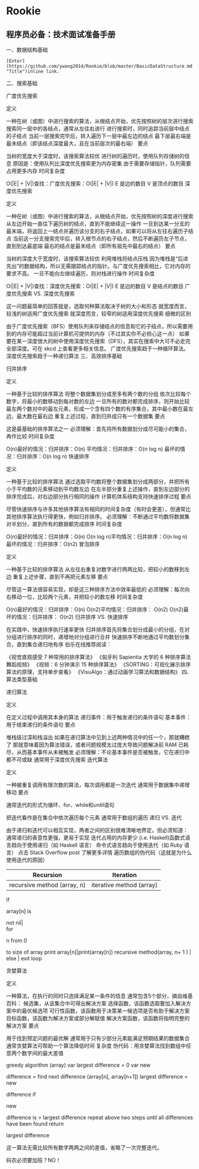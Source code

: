 # Rookie
## 程序员必备：技术面试准备手册

一、数据结构基础
    
    [Enter](https://github.com/ywang2014/Rookie/blob/master/BasicDataStructure.md "Title")inline link.


二、搜索基础

广度优先搜索

定义

一种在树（或图）中进行搜索的算法，从根结点开始，优先按照树的层次进行搜索
搜索同一层中的各结点，通常从左往右进行
进行搜索时，同时追踪当前层中结点的子结点
当前一层搜索完毕后，转入遍历下一层中最左边的结点
最下层最右端是最末结点（即该结点深度最大，且在当前层次的最右端）
要点

当树的宽度大于深度时，该搜索算法较优
进行树的遍历时，使用队列存储树的信息
原因是：使用队列比深度优先搜索更为内存密集
由于需要存储指针，队列需要占用更多内存
时间复杂度

O(|E| + |V|)查找：广度优先搜索：O(|E| + |V|)
E 是边的数目
V 是顶点的数目
深度优先搜索

定义

一种在树（或图）中进行搜索的算法，从根结点开始，优先按照树的深度进行搜索
从左边开始一直往下遍历树的结点，直到不能继续这一操作
一旦到达某一分支的最末端，将返回上一结点并遍历该分支的右子结点，如果可以将从左往右遍历子结点
当前这一分支搜索完毕后，转入根节点的右子结点，然后不断遍历左子节点，直到到达最底端
最右的结点是最末结点（即所有祖先中最右的结点）
要点

当树的深度大于宽度时，该搜索算法较优
利用堆栈将结点压栈
因为堆栈是“后进先出”的数据结构，所以无需跟踪结点的指针。与广度优先搜索相比，它对内存的要求不高。
一旦不能向左继续遍历，则对栈进行操作
时间复杂度

O(|E| + |V|)查找：深度优先搜索：O(|E| + |V|)
E 是边的数目
V 是结点的数目
广度优先搜索 VS. 深度优先搜索

这一问题最简单的回答就是，选取何种算法取决于树的大小和形态
就宽度而言，较浅的树适用广度优先搜索
就深度而言，较窄的树适用深度优先搜索
细微的区别

由于广度优先搜索（BFS）使用队列来存储结点的信息和它的子结点，所以需要用到的内存可能超过当前计算机可提供的内存（不过其实你不必担心这一点）
如果要在某一深度很大的树中使用深度优先搜索（DFS），其实在搜索中大可不必走完全部深度。可在 xkcd 上查看更多相关信息。
广度优先搜索趋于一种循环算法。
深度优先搜索趋于一种递归算法
三、高效排序基础

归并排序

定义

一种基于比较的排序算法
将整个数据集划分成至多有两个数的分组
依次比较每个数字，将最小的数移动到每对数的左边
一旦所有的数对都完成排序，则开始比较最左两个数对中的最左元素，形成一个含有四个数的有序集合，其中最小数在最左边，最大数在最右边
重复上述过程，直到归并成只有一个数据集
要点

这是最基础的排序算法之一
必须理解：首先将所有数据划分成尽可能小的集合，再作比较
时间复杂度

O(n)最好的情况：归并排序：O(n)
平均情况：归并排序：O(n log n)
最坏的情况：归并排序：O(n log n)
快速排序

定义

一种基于比较的排序算法
通过选取平均数将整个数据集划分成两部分，并把所有小于平均数的元素移动到平均数左边
在左半部分重复上述操作，直到左边部分的排序完成后，对右边部分执行相同的操作
计算机体系结构支持快速排序过程
要点

尽管快速排序与许多其他排序算法有相同的时间复杂度（有时会更差），但通常比其他排序算法执行得更快，例如归并排序。
必须理解：不断通过平均数将数据集对半划分，直到所有的数据都完成排序
时间复杂度

O(n)最好的情况：归并排序：O(n)
O(n log n)平均情况：归并排序：O(n log n)
最坏的情况：归并排序：O(n2)
冒泡排序

定义

一种基于比较的排序算法
从左往右重复对数字进行两两比较，把较小的数移到左边
重复上述步骤，直到不再把元素左移
要点

尽管这一算法很容易实现，却是这三种排序方法中效率最低的
必须理解：每次向右移动一位，比较两个元素，并把较小的数左移
时间复杂度

O(n)最好的情况：归并排序：O(n)
O(n2)平均情况：归并排序： O(n2)
O(n2)最坏的情况：归并排序： O(n2)
归并排序 VS. 快速排序

在实践中，快速排序执行速率更快
归并排序首先将集合划分成最小的分组，在对分组进行排序的同时，递增地对分组进行合并
快速排序不断地通过平均数划分集合，直到集合递归地有序
伯乐在线推荐阅读：

《视觉直观感受 7 种常用的排序算法》
《匈牙利 Sapientia 大学的 6 种排序算法舞蹈视频》
《视频：6 分钟演示 15 种排序算法》
《SORTING：可视化展示排序算法的原理，支持单步查看》
《VisuAlgo：通过动画学习算法和数据结构》
四、算法类型基础

递归算法

定义

在定义过程中调用其本身的算法
递归事件：用于触发递归的条件语句
基本事件：用于结束递归的条件语句
要点

堆栈级过深和栈溢出
如果在递归算法中见到上述两种情况中的任一个，那就糟糕了
那就意味着因为算法错误，或者问题规模太过庞大导致问题解决前 RAM 已耗尽，从而基本事件从未被触发
必须理解：不论基本事件是否被触发，它在递归中都不可或缺
通常用于深度优先搜索
迭代算法

定义

一种被重复调用有限次数的算法，每次调用都是一次迭代
通常用于数据集中递增移动
要点

通常迭代的形式为循环、for、while和until语句

把迭代看作是在集合中依次遍历每个元素
通常用于数组的遍历
递归 VS. 迭代

由于递归和迭代可以相互实现，两者之间的区别很难清晰地界定。但必须知道：
通常递归的表意性更强，更易于实现
迭代占用的内存更少
(i.e. Haskell)函数式语言趋向于使用递归（如 Haskell 语言）
命令式语言趋向于使用迭代（如 Ruby 语言）
点击 Stack Overflow post 了解更多详情
遍历数组的伪代码（这就是为什么使用迭代的原因）

Recursion| Iteration
----------------------------------|----------------------------------
recursive method (array, n)| iterative method (array)
if
 
array[n] 
is
 
not nil|   
for
 
n from 
0
 
to size of array
print array[n]|print(array[n])
recursive method(array, n+
1
)  |
else
|
exit loop

贪婪算法

定义

一种算法，在执行的同时只选择满足某一条件的信息
通常包含5个部分，摘自维基百科：
候选集，从该集合中可得出解决方案
选择函数，该函数选取要加入解决方案中的最优候选项
可行性函数，该函数用于决策某一候选项是否有助于解决方案
目标函数，该函数为解决方案或部分解赋值
解决方案函数，该函数将指明完整的解决方案
要点

用于找到预定问题的最优解
通常用于只有少部分元素能满足预期结果的数据集合
通常贪婪算法可帮助一个算法降低时间 复杂度
伪代码：用贪婪算法找到数组中任意两个数字间的最大差值

greedy algorithm (array)
var largest difference = 0
var 
new
 
difference = find next difference (array[n], array[n+1])
largest difference = 
new
 
difference 
if
 
new
 
difference is > largest difference
repeat above two steps until all differences have been found
return
 
largest difference

这一算法无需比较所有数字两两之间的差值，省略了一次完整迭代。

码农必须要加班？NO！ 

